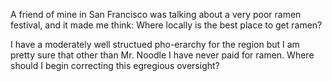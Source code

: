 A friend of mine in San Francisco was talking about a very poor ramen festival, and it made me think: Where locally is the best place to get ramen?

I have a moderately well structued pho-erarchy for the region but I am pretty sure that other than Mr. Noodle I have never paid for ramen. Where should I begin correcting this egregious oversight?